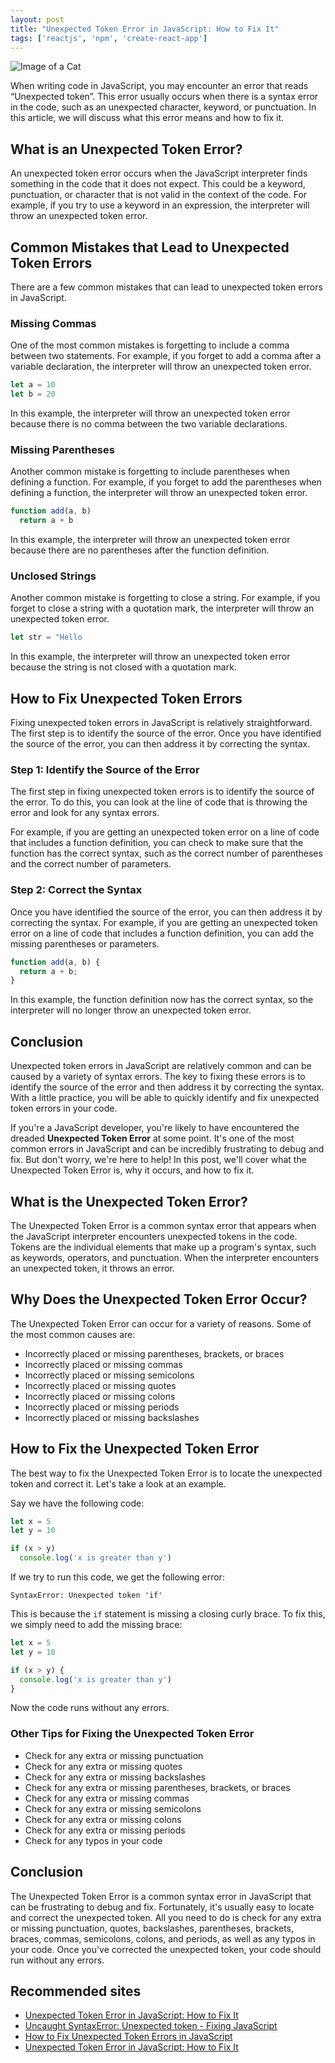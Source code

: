 ```yaml
---
layout: post
title: "Unexpected Token Error in JavaScript: How to Fix It"
tags: ['reactjs', 'npm', 'create-react-app']
---
```


![Image of a Cat](http://source.unsplash.com/1600x900/?cat)

When writing code in JavaScript, you may encounter an error that reads “Unexpected token”. This error usually occurs when there is a syntax error in the code, such as an unexpected character, keyword, or punctuation. In this article, we will discuss what this error means and how to fix it.

## What is an Unexpected Token Error?

An unexpected token error occurs when the JavaScript interpreter finds something in the code that it does not expect. This could be a keyword, punctuation, or character that is not valid in the context of the code. For example, if you try to use a keyword in an expression, the interpreter will throw an unexpected token error.

## Common Mistakes that Lead to Unexpected Token Errors

There are a few common mistakes that can lead to unexpected token errors in JavaScript.

### Missing Commas

One of the most common mistakes is forgetting to include a comma between two statements. For example, if you forget to add a comma after a variable declaration, the interpreter will throw an unexpected token error.

```javascript
let a = 10
let b = 20
```

In this example, the interpreter will throw an unexpected token error because there is no comma between the two variable declarations.

### Missing Parentheses

Another common mistake is forgetting to include parentheses when defining a function. For example, if you forget to add the parentheses when defining a function, the interpreter will throw an unexpected token error.

```javascript
function add(a, b)
  return a + b
```

In this example, the interpreter will throw an unexpected token error because there are no parentheses after the function definition.

### Unclosed Strings

Another common mistake is forgetting to close a string. For example, if you forget to close a string with a quotation mark, the interpreter will throw an unexpected token error.

```javascript
let str = "Hello
```

In this example, the interpreter will throw an unexpected token error because the string is not closed with a quotation mark.

## How to Fix Unexpected Token Errors

Fixing unexpected token errors in JavaScript is relatively straightforward. The first step is to identify the source of the error. Once you have identified the source of the error, you can then address it by correcting the syntax.

### Step 1: Identify the Source of the Error

The first step in fixing unexpected token errors is to identify the source of the error. To do this, you can look at the line of code that is throwing the error and look for any syntax errors.

For example, if you are getting an unexpected token error on a line of code that includes a function definition, you can check to make sure that the function has the correct syntax, such as the correct number of parentheses and the correct number of parameters.

### Step 2: Correct the Syntax

Once you have identified the source of the error, you can then address it by correcting the syntax. For example, if you are getting an unexpected token error on a line of code that includes a function definition, you can add the missing parentheses or parameters.

```javascript
function add(a, b) {
  return a + b;
}
```

In this example, the function definition now has the correct syntax, so the interpreter will no longer throw an unexpected token error.

## Conclusion

Unexpected token errors in JavaScript are relatively common and can be caused by a variety of syntax errors. The key to fixing these errors is to identify the source of the error and then address it by correcting the syntax. With a little practice, you will be able to quickly identify and fix unexpected token errors in your code.

If you're a JavaScript developer, you're likely to have encountered the dreaded **Unexpected Token Error** at some point. It's one of the most common errors in JavaScript and can be incredibly frustrating to debug and fix. But don't worry, we're here to help! In this post, we'll cover what the Unexpected Token Error is, why it occurs, and how to fix it.

## What is the Unexpected Token Error?

The Unexpected Token Error is a common syntax error that appears when the JavaScript interpreter encounters unexpected tokens in the code. Tokens are the individual elements that make up a program's syntax, such as keywords, operators, and punctuation. When the interpreter encounters an unexpected token, it throws an error.

## Why Does the Unexpected Token Error Occur?

The Unexpected Token Error can occur for a variety of reasons. Some of the most common causes are:

- Incorrectly placed or missing parentheses, brackets, or braces
- Incorrectly placed or missing commas
- Incorrectly placed or missing semicolons
- Incorrectly placed or missing quotes
- Incorrectly placed or missing colons
- Incorrectly placed or missing periods
- Incorrectly placed or missing backslashes

## How to Fix the Unexpected Token Error

The best way to fix the Unexpected Token Error is to locate the unexpected token and correct it. Let's take a look at an example.

Say we have the following code:

```javascript
let x = 5
let y = 10

if (x > y)
  console.log('x is greater than y')
```

If we try to run this code, we get the following error:

```
SyntaxError: Unexpected token 'if'
```

This is because the `if` statement is missing a closing curly brace. To fix this, we simply need to add the missing brace:

```javascript
let x = 5
let y = 10

if (x > y) {
  console.log('x is greater than y')
}
```

Now the code runs without any errors.

### Other Tips for Fixing the Unexpected Token Error

- Check for any extra or missing punctuation
- Check for any extra or missing quotes
- Check for any extra or missing backslashes
- Check for any extra or missing parentheses, brackets, or braces
- Check for any extra or missing commas
- Check for any extra or missing semicolons
- Check for any extra or missing colons
- Check for any extra or missing periods
- Check for any typos in your code

## Conclusion

The Unexpected Token Error is a common syntax error in JavaScript that can be frustrating to debug and fix. Fortunately, it's usually easy to locate and correct the unexpected token. All you need to do is check for any extra or missing punctuation, quotes, backslashes, parentheses, brackets, braces, commas, semicolons, colons, and periods, as well as any typos in your code. Once you've corrected the unexpected token, your code should run without any errors.
## Recommended sites
- [Unexpected Token Error in JavaScript: How to Fix It](https://www.codementor.io/@davidkariuki/unexpected-token-error-in-javascript-how-to-fix-it-8i1kfzk1i)
- [Uncaught SyntaxError: Unexpected token - Fixing JavaScript](https://www.freecodecamp.org/news/unexpected-token-in-javascript-fixed-f2a3e2acd0b5/)
- [How to Fix Unexpected Token Errors in JavaScript](https://www.sitepoint.com/fixing-unexpected-token-errors-in-javascript/)
- [Unexpected Token Error in JavaScript: How to Fix It](https://www.thepolyglotdeveloper.com/2015/09/unexpected-token-error-javascript-fix-it/)